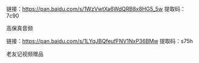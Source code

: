 链接：https://pan.baidu.com/s/1WzVwtXa6WdQRB8x8HG5_5w 
提取码：7c90 

高保真音频

链接：https://pan.baidu.com/s/1LYqJBQfeufFNV1NxP36BMw 
提取码：s75h 

老友记视频赠品
